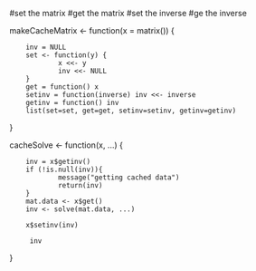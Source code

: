 
#set the matrix
#get the matrix
#set the inverse
#ge the inverse


makeCacheMatrix <- function(x = matrix()) {
        
        inv = NULL
        set <- function(y) {
                x <<- y
                inv <<- NULL
        }
        get = function() x
        setinv = function(inverse) inv <<- inverse 
        getinv = function() inv
        list(set=set, get=get, setinv=setinv, getinv=getinv)
}

cacheSolve <- function(x, ...) {
        
        inv = x$getinv()
        if (!is.null(inv)){
                message("getting cached data")
                return(inv)
        }
        mat.data <- x$get()
        inv <- solve(mat.data, ...)
        
        x$setinv(inv)
        
         inv
}
